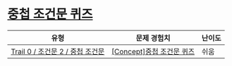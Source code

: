 # [중첩 조건문 퀴즈](https://www.codetree.ai/trails/complete/curated-cards/nl-pre-nested-if)

|유형|문제 경험치|난이도|
|---|---|---|
|[Trail 0 / 조건문 2 / 중첩 조건문](https://www.codetree.ai/trail-info/codetree-101/)|[[Concept]중첩 조건문 퀴즈](https://www.codetree.ai/trails/complete/curated-cards/nl-pre-nested-if/)|쉬움|

